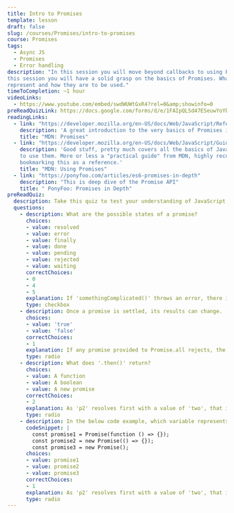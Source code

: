 ```yaml
---
title: Intro to Promises
template: lesson
draft: false
slug: /courses/Promises/intro-to-promises
course: Promises
tags:
  - Async JS
  - Promises
  - Error handling
description: "In this session you will move beyond callbacks to using Promises. By the end of
this session you will have a solid grasp on the basics of Promises. What they
represent and how they are to be used."
timeToCompletion: ~1 hour
videoLinks: 
  - https://www.youtube.com/embed/swdWUWtGxR4?rel=0&amp;showinfo=0
preReadQuizLink: https://docs.google.com/forms/d/e/1FAIpQLSd47ESeuwYoYbc_R-i33ilaPwoEY7D5OMUUOVUwk1hiLvZ3mQ/viewform
readingLinks: 
  - link: "https://developer.mozilla.org/en-US/docs/Web/JavaScript/Reference/Global_Objects/Promise"
    description: 'A great introduction to the very basics of Promises in JavaScript from MDN.'
    title: "MDN: Promises"
  - link: "https://developer.mozilla.org/en-US/docs/Web/JavaScript/Guide/Using_promises"
    description: 'Good stuff, pretty much covers all the basics of JavaScript Promises and how
    to use them. More or less a "practical guide" from MDN, highly recommend
    bookmarking this as a reference.'
    title: "MDN: Using Promises"
  - link: "https://ponyfoo.com/articles/es6-promises-in-depth"
    description: "This is deep dive of the Promise API"
    title: " PonyFoo: Promises in Depth"
preReadQuiz:
  description: Take this quiz to test your understanding of JavaScript Promises (Advanced)!
  questions: 
    - description: What are the possible states of a promise?
      choices:
      - value: resolved
      - value: error
      - value: finally
      - value: done
      - value: pending
      - value: rejected
      - value: waiting
      correctChoices: 
      - 0
      - 4
      - 5
      explanation: If 'somethingComplicated()' throws an error, there is no 'catch' statement on its containing promise that will 'catch' the error.
      type: checkbox
    - description: Once a promise is settled, its results can change.
      choices:
      - value: 'true'
      - value: 'false'
      correctChoices: 
      - 1
      explanation: If any promise provided to Promise.all rejects, the promise it returns will also be rejected.
      type: radio
    - description: What does '.then()' return?
      choices:
      - value: A function
      - value: A boolean
      - value: A new promise
      correctChoices: 
      - 2
      explanation: As 'p2' resolves first with a value of 'two', that is what Promise.race will resolve with.
      type: radio
    - description: In the below code example, which variable represents a valid declaration of a Promise?
      codeSnippet: |
        const promise1 = Promise(function () => {});
        const promise2 = new Promise(() => {});
        const promise3 = new Promise();
      choices:
      - value: promise1
      - value: promise2
      - value: promise3
      correctChoices: 
      - 1
      explanation: As 'p2' resolves first with a value of 'two', that is what Promise.race will resolve with.
      type: radio
---
```

